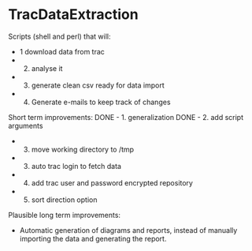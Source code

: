 TracDataExtraction
==================

Scripts (shell and perl) that will:
- 1 download data from trac
- 2. analyse it
- 3. generate clean csv ready for data import 
- 4. Generate e-mails to keep track of changes

Short term improvements:
DONE - 1. generalization
DONE - 2. add script arguments
- 3. move working directory to /tmp 
- 3. auto trac login to fetch data
- 4. add trac user and password encrypted repository 
- 5. sort direction option

Plausible long term improvements:
- Automatic generation of diagrams and reports, instead of manually importing the data and generating the report.
